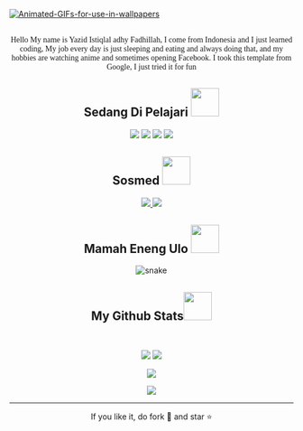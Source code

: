 <!--  https://Y4zidd.github.io/portfolio/  -->
<p align="center">
 
</p align="center">

<a href="https://im.ge/i/FY8Gwy"><img src="https://i.im.ge/2022/08/04/FY8Gwy.Animated-GIFs-for-use-in-wallpapers.gif" alt="Animated-GIFs-for-use-in-wallpapers" border="0" /></a>

<p align="center">

</p>

  <p align="center">
  <font face="Baskerville">
  <br> Hello My name is Yazid Istiqlal adhy Fadhillah, I come from Indonesia and I just learned coding, My job every day is just sleeping and eating and always doing that, and my hobbies are watching anime and sometimes opening Facebook.
I took this template from Google, I just tried it for fun </br></font>
</p>

<h2 align="center">Sedang Di Pelajari <img src="https://github.com/ritik307/ritik307/blob/main/images/laptop.gif" width="50"></h2>

<p align="center">
 <img src="https://img.shields.io/badge/-C++-00599C?style=flat-square&logo=c"/>
<img src="https://img.shields.io/badge/-HTML5-E34F26?style=flat-square&logo=html5&logoColor=white"/>
<img src="https://img.shields.io/badge/-Nodejs-black?style=flat-square&logo=Node.js"/>
<img src="https://img.shields.io/badge/-GitHub-black?style=flat-square&logo=github"/>
</p>

<h2 align="center">Sosmed <img src="https://media0.giphy.com/media/jqNPzdTTxQfOgOqpO4/source.gif" width="50"></h2>

<p align="center">
<!-- <img src="https://img.shields.io/badge/-Y4zid_-purple?style=flat-square&logo=instagram&logoColor=white&link=https://www.instagram.com/pinkdogg307/"/> -->
<a href="mailto: @Y4zid">
 <img src="https://img.shields.io/badge/-Y4zid-c14438?style=flat-square&logo=Gmail&logoColor=white&link=mailto:dahlahg7@gmail.com"/>
</a>
<a href="https://www.linkedin.com/in/ritik-rawal-698a18142/">
 <img src="https://img.shields.io/badge/-Yazid56-blue?style=flat-square&logo=Linkedin&logoColor=white&link=https://www.linkedin.com/in/ritik-rawal-698a18142/"/>
</a>
</p>

<h2 align="center">
  Mamah Eneng Ulo <img src="https://media.giphy.com/media/xUA7aZeLE2e0P7Znz2/giphy.gif" width="50">
</h2>
<p align="center">
  <img src="https://github.com/ritik307/ritik307/raw/output/github-contribution-grid-snake.svg" alt="snake"></center>
</p>

<h2 align="center">
  My Github Stats<img src="https://media.giphy.com/media/VgCDAzcKvsR6OM0uWg/giphy.gif" width="50">
</h2>
 
<br>

<p align = "center">
  <img  src = "https://github-readme-stats.vercel.app/api?username=Y4zidd&show_icons=true&theme=radical&line_height=27">
  <img src = "https://github-readme-stats.vercel.app/api/top-langs/?username=Y4zidd&hide=html,css,java,shaderlab,kotlin,hlsl&theme=radical">
</p>

<p align = "center">
 <img  src="https://github-readme-streak-stats.herokuapp.com/?user=Y4zidd&show_icons=true&locale=en&layout=compact&theme=radical&line_height=0" />
</p> 

<p align = "center">
 <img src="https://activity-graph.herokuapp.com/graph?username=Y4zidd&theme=redical">
</p> 
 
<hr>
<p align="center">If you like it, do fork 🍴 and star ⭐</p>
